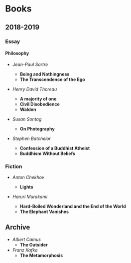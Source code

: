 
# Books 

## 2018-2019

### Essay

#### Philosophy 

* *Jean-Paul Sartre*
    * **Being and Nothingness**
    * **The Transcendence of the Ego**

* *Henry David Thoreau*
    * **A majority of one**
    * **Civil Disobedience**
    * **Walden**

* *Susan Sontag*
    * **On Photography**

* *Stephen Batchelor*
    * **Confession of a Buddhist Atheist** 
    * **Buddhism Without Beliefs**

### Fiction

* *Anton Chekhov*
    * **Lights** 

* *Haruri Murakami*
    * **Hard-Boiled Wonderland and the End of the World** 
    * **The Elephant Vanishes**

## Archive

* *Albert Camus*
    * **The Outsider**
* *Franz Kafka*
   * **The Metamorphosis**